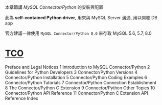 本章節講 *MySQL Connector/Python* 的安裝與配置

此為 **self-contained Python driver**, 用來與 MySQL Server 溝通, 用以開發 DB app

官方建議一律使用 `MySQL Connector/Python 8.0` 來存取 MySQL 5.6, 5.7, 8.0


# [TCO](https://dev.mysql.com/doc/connector-python/en/)

Preface and Legal Notices
1 Introduction to MySQL Connector/Python
2 Guidelines for Python Developers
3 Connector/Python Versions
4 Connector/Python Installation
5 Connector/Python Coding Examples
6 Connector/Python Tutorials
7 Connector/Python Connection Establishment
8 The Connector/Python C Extension
9 Connector/Python Other Topics
10 Connector/Python API Reference
11 Connector/Python C Extension API Reference
Index